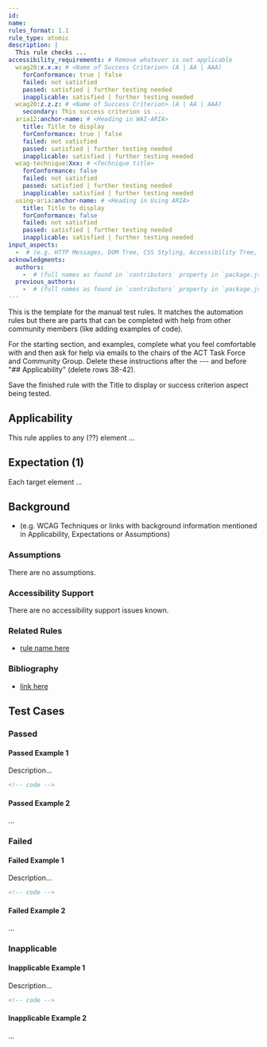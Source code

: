 ```yaml
---
id:
name:
rules_format: 1.1
rule_type: atomic
description: |
  This rule checks ...
accessibility_requirements: # Remove whatever is not applicable
  wcag20:x.x.x: # <Name of Success Criterion> (A | AA | AAA)
    forConformance: true | false
    failed: not satisfied
    passed: satisfied | further testing needed
    inapplicable: satisfied | further testing needed
  wcag20:z.z.z: # <Name of Success Criterion> (A | AA | AAA)
    secondary: This success criterion is ...
  aria12:anchor-name: # <Heading in WAI-ARIA>
    title: Title to display
    forConformance: true | false
    failed: not satisfied
    passed: satisfied | further testing needed
    inapplicable: satisfied | further testing needed
  wcag-technique:Xxx: # <Technique title>
    forConformance: false
    failed: not satisfied
    passed: satisfied | further testing needed
    inapplicable: satisfied | further testing needed
  using-aria:anchor-name: # <Heading in Using ARIA>
    title: Title to display
    forConformance: false
    failed: not satisfied
    passed: satisfied | further testing needed
    inapplicable: satisfied | further testing needed
input_aspects:
  -  # (e.g. HTTP Messages, DOM Tree, CSS Styling, Accessibility Tree, Language, etc.,)
acknowledgments:
  authors:
    -  # (full names as found in `contributors` property in `package.json` - if not yet listed, please have authors added to the list)
  previous_authors:
    -  # (full names as found in `contributors` property in `package.json` - if not yet listed, please have authors added to the list)
---
```


This is the template for the manual test rules. It matches the automation rules but there are parts that can be completed with help from other community members (like adding examples of code).

For the starting section, and examples, complete what you feel comfortable with and then ask for help via emails to the chairs of the ACT Task Force and Community Group. Delete these instructions after the --- and before "## Applicability" (delete rows 38-42).

Save the finished rule with the Title to display or success criterion aspect being tested.

## Applicability

This rule applies to any (??) element ...

## Expectation (1)

Each target element ...

## Background

- (e.g. WCAG Techniques or links with background information mentioned in Applicability, Expectations or Assumptions)

### Assumptions

There are no assumptions.

### Accessibility Support

There are no accessibility support issues known.

### Related Rules

<!-- This section is optional -->

- [rule name here](./abc123)

### Bibliography

<!-- This section is optional -->

- [link here](#)

## Test Cases

### Passed

#### Passed Example 1

Description...

```html
<!-- code -->
```

#### Passed Example 2

...

### Failed

#### Failed Example 1

Description...

```html
<!-- code -->
```

#### Failed Example 2

...

### Inapplicable

#### Inapplicable Example 1

Description...

```html
<!-- code -->
```

#### Inapplicable Example 2

...

